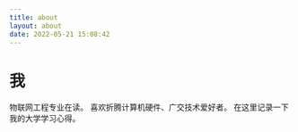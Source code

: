 ```yaml
---
title: about
layout: about
date: 2022-05-21 15:08:42
---
```

# 我
物联网工程专业在读。
喜欢折腾计算机硬件、广交技术爱好者。
在这里记录一下我的大学学习心得。